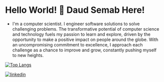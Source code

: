 # Hello World! 👋 Daud Semab Here!

- I'm a  computer scientist. I engineer software solutions to solve challenging problems. The transformative potential of computer science and technology fuels my passion to learn and explore, driven by the opportunity to make a positive impact on people around the globe. With an uncompromising commitment to excellence, I approach each challenge as a chance to improve and grow, constantly pushing myself to new heights.

 
[![Top Langs](https://github-readme-stats.vercel.app/api/top-langs/?username=daudsemab&layout=compact)](https://github.com/anuraghazra/github-readme-stats)

<!-- [![Anurag's github stats](https://github-readme-stats.vercel.app/api?username=daudsemab)](https://github.com/anuraghazra/github-readme-stats) -->


<a href="https://www.linkedin.com/in/daud-semab/" target="_blank" rel="nofollow noopener noreferrer">
  <img alt="linkedin" src="https://img.shields.io/badge/linkedin-%230077B5.svg?&style=for-the-badge&logo=linkedIn&logoColor=white"/>
</a>
